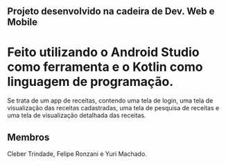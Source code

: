 ## Projeto desenvolvido na cadeira de Dev. Web e Mobile
# Feito utilizando o Android Studio como ferramenta e o Kotlin como linguagem de programação.
Se trata de um app de receitas, contendo uma tela de login, uma tela de visualização das receitas cadastradas, uma tela de pesquisa de receitas e uma tela de visualização detalhada das receitas.
## Membros
Cleber Trindade, Felipe Ronzani e Yuri Machado.
